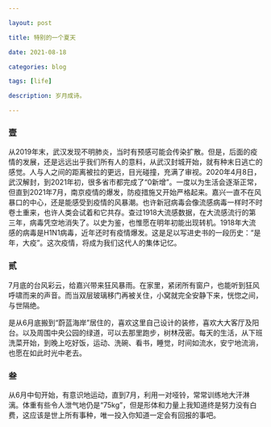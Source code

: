 ```yaml
---

layout: post

title: 特别的一个夏天

date: 2021-08-18

categories: blog

tags: [life]

description: 岁月成诗。

---
```


### 壹

  从2019年末，武汉发现不明肺炎，当时有预感可能会传染扩散。但是，后面的疫情的发展，还是远远出乎我们所有人的意料，从武汉封城开始，就有种末日逃亡的感觉。人与人之间的距离被拉的更远，目光碰撞，充满了审视。2020年4月8日，武汉解封，到2021年初，很多省市都完成了“0新增”。一度以为生活会逐渐正常，但直到2021年7月，南京疫情的爆发，防疫措施又开始严格起来。嘉兴一直不在风暴口的中心，还是能感受到疫情的风暴潮。也许新冠病毒会像流感病毒一样时不时卷土重来，也许人类会试着和它共存。查过1918大流感数据，在大流感流行的第三年，病毒凭空地消失了。以史为鉴，也惟愿在明年初能出现转机。1918年大流感的病毒是H1N1病毒，近年还时有疫情爆发。这是足以写进史书的一段历史：“是年，大疫”。这次疫情，将成为我们这代人的集体记忆。

### 贰

  7月底的台风彩云，给嘉兴带来狂风暴雨。在家里，紧闭所有窗户，也能听到狂风呼啸而来的声音。而当双层玻璃移门再被关住，小窝就完全安静下来，恍惚之间，与世隔绝。

  是从6月底搬到“蔚蓝海岸”居住的，喜欢这里自己设计的装修，喜欢大大客厅及阳台。以及周围中央公园的绿道，可以去那里跑步，树林茂密。每天的生活，从下班洗菜开始，到晚上吃好饭，运动、洗碗、看书，睡觉，时间如流水，安宁地流淌，也愿在如此时光中老去。

### 叁

  从6月中旬开始，有意识地运动，直到7月，利用一对哑铃，常常训练地大汗淋漓。体重有些令人泄气地仍是“75kg”，但是形体和力量上我知道终是努力没有白费，这应该是世上所有事种，唯一投入你知道一定会有回报的事吧。

